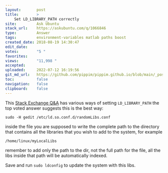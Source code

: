 ```yaml
---
layout:       post
title:        >
    Set LD_LIBRARY_PATH correctly
site:         Ask Ubuntu
stack_url:    https://askubuntu.com/q/1066846
type:         Answer
tags:         environment-variables matlab paths boost
created_date: 2018-08-19 14:30:47
edit_date:    
votes:        "5 "
favorites:    
views:        "11,998 "
accepted:     
uploaded:     2022-07-12 16:19:56
git_md_url:   https://github.com/pippim/pippim.github.io/blob/main/_posts/2018/2018-08-19-Set-LD_LIBRARY_PATH-correctly.md
toc:          false
navigation:   false
clipboard:    false
---
```


This [Stack Exchange Q&A][1] has various ways of setting `LD_LIBRARY_PATH` the top voted answer suggests this is the best way:

``` 
sudo -H gedit /etc/ld.so.conf.d/randomLibs.conf
```

inside the file you are supposed to write the complete path to the directory that contains all the libraries that you wish to add to the system, for example

``` 
/home/linux/myLocalLibs
```

remember to add only the path to the dir, not the full path for the file, all the libs inside that path will be automatically indexed.

Save and run `sudo ldconfig` to update the system with this libs.

  [1]: https://stackoverflow.com/questions/13428910/how-to-set-the-environmental-variable-ld-library-path-in-linux
